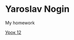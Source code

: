 

# Yaroslav Nogin
My homework

[Урок 12](yaroslav-n-web.github.io/lesson_12/index.html "Моя готовая домашка")
